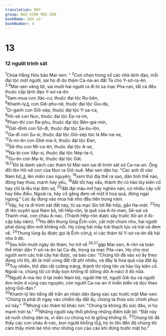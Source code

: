 ```yaml
---
translation: BDY
group: NGŨ KINH MAI-SEN
bookName: Dân số 
bookNumber: 4
---
```


<div class="title"><h1>13</h1><h3>12 người trinh sát</h3></div>
<span class="verse dan_13_1"><sup>1</sup>Chúa Hằng Hữu bảo Mai-sen: &#34;</span>
<span class="verse dan_13_2"><sup>2</sup>Con chọn trong số các nhà lãnh đạo, mỗi đại tộc một người, sai họ đi do thám Ca-na-an đất Ta cho Y-sơ-ra-ên.<br/></span>
<span class="verse dan_13_3 dan_13_4"><sup>3,4</sup>Mai-sen vâng lời, sai mười hai người ra đi từ sa mạc Pha-ran, tất cả đều thuộc cấp lãnh đạo Y-sơ-ra-ên.<br/></span>
<span class="verse dan_13_5"><sup>5</sup>Sam-mua con Xác-cư, thuộc đại tộc Ru-bên,<br/></span>
<span class="verse dan_13_6"><sup>6</sup>Khanh-lý<a href="#" data-toggle="tooltip" data-placement="bottom" title="Nt Kal le">⚓</a> con Giê-phu-nê, thuộc đại tộc Giu-đa,<br/></span>
<span class="verse dan_13_7"><sup>7</sup>Di-ganh con Giô-sép, thuộc đại tộc Y-sa-ca,<br/></span>
<span class="verse dan_13_8"><sup>8</sup>Hô-sê con Nun, thuộc đại tộc Ép-ra-im,<br/></span>
<span class="verse dan_13_9"><sup>9</sup>Phan-thi con Ra-phu, thuộc đại tộc Bên-gia-min,<br/></span>
<span class="verse dan_13_10"><sup>10</sup>Gát-đinh con Sô-đi, thuộc đại tộc Sa-bu-lôn,<br/></span>
<span class="verse dan_13_11"><sup>11</sup>Ga-đi con Su-si, thuộc đại tộc Giô-sép tức là Ma-na-se, <br/></span>
<span class="verse dan_13_12"><sup>12</sup>A-mi-ên con Ghê-ma-li, thuộc đại tộc Đan,<br/></span>
<span class="verse dan_13_13"><sup>13</sup>Sê-thu con Mi-ca-ên, thuộc đại tộc A-se,<br/></span>
<span class="verse dan_13_14"><sup>14</sup>Na-bi con Vấp-si, thuộc đại tộc Nép-ta-li,<br/></span>
<span class="verse dan_13_15"><sup>15</sup>Gu-ên con Ma-ki, thuộc đại tộc Gát.<br/></span>
<span class="verse dan_13_16 dan_13_17"><sup>16,17</sup>Đó là danh sách các thám tử Mai-sen sai đi trinh sát xứ Ca-na-an. Ông đổi tên Hô-sê con của Nun ra Giô-suê. Mai-sen dặn họ: &#34;Các anh đi vào Nam bộ,<a href="#" data-toggle="tooltip" data-placement="bottom" title="Nt Negeb (nam bộ xứ Palestine)">⚓</a> lên miền cao nguyên; </span>
<span class="verse dan_13_18"><sup>18</sup>xem thử địa thế ra sao, dân tình thế nào, đông hay thưa, mạnh hay yếu, </span>
<span class="verse dan_13_19"><sup>19</sup>đất tốt hay xấu, thành thị có hào lũy kiên cố hay chỉ là lều trại đơn sơ, </span>
<span class="verse dan_13_20"><sup>20</sup>đất đai màu mỡ hay nghèo nàn, có nhiều cây cối hay tiêu điều. Ngoài ra, hãy cố gắng đem về một ít hoa quả, đừng ngại ngùng.&#34; Lúc ấy đúng vào mùa hái nho đầu tiên trong năm.<br/></span>
<span class="verse dan_13_21"><sup>21</sup>Vậy, họ ra đi trinh sát đất này, từ sa mạc Sin tới Rê-hốp, gần Ha-mát. </span>
<span class="verse dan_13_22"><sup>22</sup>Họ đi lên xuyên qua Nam bộ, tới Hếp-rôn, là quê của A-hi-man, Sê-sai và Thanh-mai, con cháu A-nác. (Thành Hếp-rôn được xây trước Xô-an ở Ai-cập bảy năm). </span>
<span class="verse dan_13_23"><sup>23</sup>Họ đến thung lũng Ếch-côn, cắt một chùm nho, hai người phải dùng đòn mới khiêng nổi. Họ cũng hái mấy trái thạch lựu và trái vả đem về. </span>
<span class="verse dan_13_24"><sup>24</sup>Thung lũng ấy được gọi là Ếch-côn<a href="#" data-toggle="tooltip" data-placement="bottom" title="nghĩa là chùm (chùm nho)">⚓</a> vì các thám tử Y-sơ-ra-ên đã hái nho ở đó.<br/></span>
<span class="verse dan_13_25"><sup>25</sup>Sau bốn mươi ngày do thám, họ trở về </span>
<span class="verse dan_13_26 dan_13_27"><sup>26,27</sup>gặp Mai-sen, A-rôn và toàn thể nhân dân Y-sơ-ra-ên tại Ca-đe, trong sa mạc Pila¬ran. Họ cho mọi người xem các trái cây hái được, và báo cáo: &#34;Chúng tôi đã vào xứ ấy theo đúng chỉ thị, đó là một vùng đất rất phì nhiêu, và đây là hoa quả của đất ấy. </span>
<span class="verse dan_13_28"><sup>28</sup>Tuy nhiên, thổ dân rất cường tráng, thành thị rộng lớn và hào lũy kiên cố. Ngoài ra, chúng tôi có thấy bọn khổng lồ (dòng dõi A-nác) ở đó nữa.<br/></span>
<span class="verse dan_13_29"><sup>29</sup>Người A-ma-léc ở tại miền Nam bộ, người Hê-tít, người Giê-bu và người Am-môn ở vùng cao nguyên, còn người Ca-na-an ở miền biển và dọc theo sông Giô-đan.&#34;<br/></span>
<span class="verse dan_13_30"><sup>30</sup>Khanh-lý lên tiếng để trấn an nhân dân đang xào xạc trước mặt Mai-sen: &#34;Chúng ta phải đi ngay vào chiếm lấy đất ấy, chúng ta thừa sức chinh phục xứ này.&#34; </span>
<span class="verse dan_13_31"><sup>31</sup>Nhưng các thám tử khác nói: &#34;Chúng ta không đủ sức đâu, vì họ mạnh hơn ta.&#34; </span>
<span class="verse dan_13_32"><sup>32</sup>Những người này thổi phồng những điểm bất lợi: &#34;Đất này sẽ nuốt chửng dân ta, vì dân cư chúng nó là giống khổng lồ. </span>
<span class="verse dan_13_33"><sup>33</sup>Chúng tôi đã thấy các con cháu A-nác, bọn người khổng lồ<a href="#" data-toggle="tooltip" data-placement="bottom" title="Nt Nephilim">⚓</a> họ to lớn đến độ chúng tôi cảm thấy mình bé nhỏ như những con cào cào khi đứng trước mặt họ.&#34;</span>
